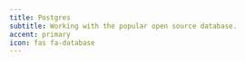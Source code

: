 ```yaml
---
title: Postgres
subtitle: Working with the popular open source database.
accent: primary
icon: fas fa-database
---
```


